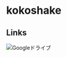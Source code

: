 # kokoshake

## Links
![Googleドライブ](https://drive.google.com/drive/u/4/folders/0B2lLshINxwmzVUVSc3d3YXdJdUE)
